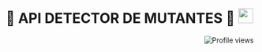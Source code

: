 <h1 align="center">
🧬 API DETECTOR DE MUTANTES 🧬
  <img src="https://media.giphy.com/media/hvRJCLFzcasrR4ia7z/giphy.gif" width="30"></h1>
 <!--<img src="[https://komarev.com/ghpvc/?username=I-am-vishalmaurya&label=Profile%20Views&color=0e75b6&style=flat](https://c.tenor.com/y8AE0J7jwfkAAAAS/cosplay-magneto.gif)" align='right' alt="vishalmaurya" />-->
 <img src="https://gpvc.arturio.dev/I-am-vishalmaurya" alt="Profile views" align='right'/> <a href="https://github.com/I-am-vishalmaurya/I-am-vishalmaurya/"> </a> 
<br/>
